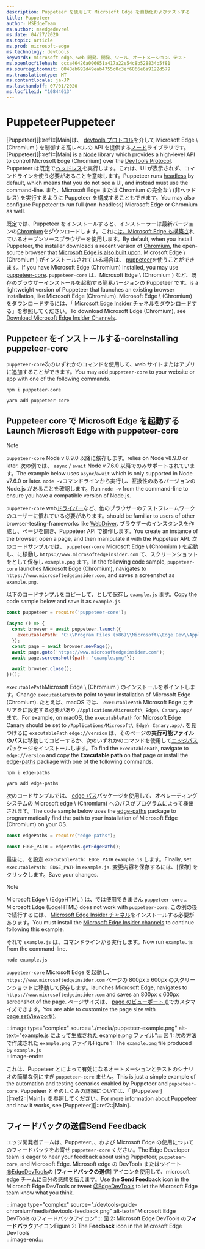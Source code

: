 ```yaml
---
description: Puppeteer を使用して Microsoft Edge を自動化およびテストする
title: Puppeteer
author: MSEdgeTeam
ms.author: msedgedevrel
ms.date: 04/27/2020
ms.topic: article
ms.prod: microsoft-edge
ms.technology: devtools
keywords: microsoft edge、web 開発、開発、ツール、オートメーション、テスト
ms.openlocfilehash: ccca46426a006651a417a22e54c8b528834b5f81
ms.sourcegitcommit: 0048eb692d49eab4755c0c3ef6866e6a9122d579
ms.translationtype: MT
ms.contentlocale: ja-JP
ms.lasthandoff: 07/01/2020
ms.locfileid: "10844013"
---
```

# <span data-ttu-id="b4f8d-104">Puppeteer</span><span class="sxs-lookup"><span data-stu-id="b4f8d-104">Puppeteer</span></span>  

<span data-ttu-id="b4f8d-105">[Puppeteer][|::ref1::|Main]は、 [devtools プロトコル][GithubChromedevtoolsProtocol]を介して Microsoft Edge \ (Chromium \) を制御する高レベルの API を提供する[ノード][NodejsMain]ライブラリです。</span><span class="sxs-lookup"><span data-stu-id="b4f8d-105">[Puppeteer][|::ref1::|Main] is a [Node][NodejsMain] library which provides a high-level API to control Microsoft Edge \(Chromium\) over the [DevTools Protocol][GithubChromedevtoolsProtocol].</span></span>  <span data-ttu-id="b4f8d-106">Puppeteer は既定で[ヘッドレス][WikiHeadlessBrowser]を実行します。これは、UI が表示されず、コマンドラインを使う必要があることを意味します。</span><span class="sxs-lookup"><span data-stu-id="b4f8d-106">Puppeteer runs [headless][WikiHeadlessBrowser] by default, which means that you do not see a UI, and instead must use the command-line.</span></span>  <span data-ttu-id="b4f8d-107">また、Microsoft Edge または Chromium の完全な \ (非ヘッドレス) を実行するように Puppeteer を構成することもできます。</span><span class="sxs-lookup"><span data-stu-id="b4f8d-107">You may also configure Puppeteer to run full \(non-headless\) Microsoft Edge or Chromium as well.</span></span>  

<span data-ttu-id="b4f8d-108">既定では、Puppeteer をインストールすると、インストーラーは最新バージョンの[Chromium][ChromiumHome]をダウンロードします。これに[は、Microsoft Edge も構築さ][MicrosoftBlogsWindowsExperience20181206]れているオープンソースブラウザーを使用します。</span><span class="sxs-lookup"><span data-stu-id="b4f8d-108">By default, when you install Puppeteer, the installer downloads a recent version of [Chromium][ChromiumHome], the open-source browser that [Microsoft Edge is also built upon][MicrosoftBlogsWindowsExperience20181206].</span></span>  <span data-ttu-id="b4f8d-109">Microsoft Edge \ (Chromium \) がインストールされている場合は、 [puppeteer][PuppeteerApivscore]を使うことができます。</span><span class="sxs-lookup"><span data-stu-id="b4f8d-109">If you have Microsoft Edge \(Chromium\) installed, you may use [puppeteer-core][PuppeteerApivscore].</span></span>  `puppeteer-core` <span data-ttu-id="b4f8d-110">は、Microsoft Edge \ (Chromium \) など、既存のブラウザーインストールを起動する簡易バージョンの Puppeteer です。</span><span class="sxs-lookup"><span data-stu-id="b4f8d-110">is a lightweight version of Puppeteer that launches an existing browser installation, like Microsoft Edge \(Chromium\).</span></span>  <span data-ttu-id="b4f8d-111">Microsoft Edge \ (Chromium) をダウンロードするには、「 [Microsoft Edge Insider チャネルをダウンロード][MicrosoftedgeinsiderDownload]する」を参照してください。</span><span class="sxs-lookup"><span data-stu-id="b4f8d-111">To download Microsoft Edge \(Chromium\), see [Download Microsoft Edge Insider Channels][MicrosoftedgeinsiderDownload].</span></span>

## <span data-ttu-id="b4f8d-112">Puppeteer をインストールする-core</span><span class="sxs-lookup"><span data-stu-id="b4f8d-112">Installing puppeteer-core</span></span>  

<span data-ttu-id="b4f8d-113">`puppeteer-core`次のいずれかのコマンドを使用して、web サイトまたはアプリに追加することができます。</span><span class="sxs-lookup"><span data-stu-id="b4f8d-113">You may add `puppeteer-core` to your website or app with one of the following commands.</span></span>  

```shell
npm i puppeteer-core
```  

```shell
yarn add puppeteer-core
```  

## <span data-ttu-id="b4f8d-114">Puppeteer core で Microsoft Edge を起動する</span><span class="sxs-lookup"><span data-stu-id="b4f8d-114">Launch Microsoft Edge with puppeteer-core</span></span>  

> [!NOTE]
> `puppeteer-core` <span data-ttu-id="b4f8d-115">Node v 8.9.0 以降に依存します。</span><span class="sxs-lookup"><span data-stu-id="b4f8d-115">relies on Node v8.9.0 or later.</span></span>  <span data-ttu-id="b4f8d-116">次の例では、 `async` / `await` Node v 7.6.0 以降でのみサポートされています。</span><span class="sxs-lookup"><span data-stu-id="b4f8d-116">The example below uses `async`/`await` which is only supported in Node v7.6.0 or later.</span></span>  <span data-ttu-id="b4f8d-117">`node -v`コマンドラインから実行し、互換性のあるバージョンの Node.js があることを確認します。</span><span class="sxs-lookup"><span data-stu-id="b4f8d-117">Run `node -v` from the command-line to ensure you have a compatible version of Node.js.</span></span>  

`puppeteer-core` <span data-ttu-id="b4f8d-118">web[ドライバー][WebDriverEdgehtmlMain]など、他のブラウザーのテストフレームワークのユーザーに慣れている必要があります。</span><span class="sxs-lookup"><span data-stu-id="b4f8d-118">should be familiar to users of other browser-testing-frameworks like [WebDriver][WebDriverEdgehtmlMain].</span></span>  <span data-ttu-id="b4f8d-119">ブラウザーのインスタンスを作成し、ページを開き、Puppeteer API で操作します。</span><span class="sxs-lookup"><span data-stu-id="b4f8d-119">You create an instance of the browser, open a page, and then manipulate it with the Puppeteer API.</span></span>  <span data-ttu-id="b4f8d-120">次のコードサンプルでは、 `puppeteer-core` Microsoft Edge \ (Chromium \) を起動し、に移動し `https://www.microsoftedgeinsider.com` て、スクリーンショットをとして保存し `example.png` ます。</span><span class="sxs-lookup"><span data-stu-id="b4f8d-120">In the following code sample, `puppeteer-core` launches Microsoft Edge \(Chromium\), navigates to `https://www.microsoftedgeinsider.com`, and saves a screenshot as `example.png`.</span></span>  

<span data-ttu-id="b4f8d-121">以下のコードサンプルをコピーして、として保存し `example.js` ます。</span><span class="sxs-lookup"><span data-stu-id="b4f8d-121">Copy the code sample below and save it as `example.js`.</span></span>  

```javascript
const puppeteer = require('puppeteer-core');

(async () => {
  const browser = await puppeteer.launch({
    executablePath: 'C:\\Program Files (x86)\\Microsoft\\Edge Dev\\Application\\msedge.exe'
  });
  const page = await browser.newPage();
  await page.goto('https://www.microsoftedgeinsider.com');
  await page.screenshot({path: 'example.png'});

  await browser.close();
})();
```  

<span data-ttu-id="b4f8d-122">`executablePath`Microsoft Edge \ (Chromium \) のインストールをポイントします。</span><span class="sxs-lookup"><span data-stu-id="b4f8d-122">Change `executablePath` to point to your installation of Microsoft Edge \(Chromium\).</span></span>  <span data-ttu-id="b4f8d-123">たとえば、macOS では、 `executablePath` Microsoft Edge カナリアをに設定する必要があり `/Applications/Microsoft\ Edge\ Canary.app/` ます。</span><span class="sxs-lookup"><span data-stu-id="b4f8d-123">For example, on macOS, the `executablePath` for Microsoft Edge Canary should be set to `/Applications/Microsoft\ Edge\ Canary.app/`.</span></span>  <span data-ttu-id="b4f8d-124">を見つけるに `executablePath` `edge://version` は、そのページの**実行可能ファイルのパス**に移動してコピーするか、次のいずれかのコマンドを使用して[エッジパス][npmEdgePaths]パッケージをインストールします。</span><span class="sxs-lookup"><span data-stu-id="b4f8d-124">To find the `executablePath`, navigate to `edge://version` and copy the **Executable path** on that page or install the [edge-paths][npmEdgePaths] package with one of the following commands.</span></span>  

```shell
npm i edge-paths
```  

```shell
yarn add edge-paths
```  
 
<span data-ttu-id="b4f8d-125">次のコードサンプルでは、 [edge パス][npmEdgePaths]パッケージを使用して、オペレーティングシステムの Microsoft edge \ (Chromium) へのパスがプログラムによって検出されます。</span><span class="sxs-lookup"><span data-stu-id="b4f8d-125">The code sample below uses the [edge-paths][npmEdgePaths] package to programmatically find the path to your installation of Microsoft Edge \(Chromium\) on your OS.</span></span>

```javascript
const edgePaths = require("edge-paths");

const EDGE_PATH = edgePaths.getEdgePath();
```

<span data-ttu-id="b4f8d-126">最後に、を設定 `executablePath: EDGE_PATH` `example.js` します。</span><span class="sxs-lookup"><span data-stu-id="b4f8d-126">Finally, set `executablePath: EDGE_PATH` in `example.js`.</span></span>  <span data-ttu-id="b4f8d-127">変更内容を保存するには、[保存] をクリックします。</span><span class="sxs-lookup"><span data-stu-id="b4f8d-127">Save your changes.</span></span>  

> [!NOTE]
> <span data-ttu-id="b4f8d-128">Microsoft Edge \ (EdgeHTML \) は、では使用できません `puppeteer-core` 。</span><span class="sxs-lookup"><span data-stu-id="b4f8d-128">Microsoft Edge \(EdgeHTML\) does not work with `puppeteer-core`.</span></span>  <span data-ttu-id="b4f8d-129">この例の後で続行するには、 [Microsoft Edge Insider チャネル][MicrosoftedgeinsiderDownload]をインストールする必要があります。</span><span class="sxs-lookup"><span data-stu-id="b4f8d-129">You must install the [Microsoft Edge Insider channels][MicrosoftedgeinsiderDownload] to continue following this example.</span></span>  

<span data-ttu-id="b4f8d-130">それで `example.js` は、コマンドラインから実行します。</span><span class="sxs-lookup"><span data-stu-id="b4f8d-130">Now run `example.js` from the command-line.</span></span>  

```shell
node example.js
```  

`puppeteer-core` <span data-ttu-id="b4f8d-131">Microsoft Edge を起動し、 `https://www.microsoftedgeinsider.com` ページの 800px x 600px のスクリーンショットに移動して保存します。</span><span class="sxs-lookup"><span data-stu-id="b4f8d-131">launches Microsoft Edge, navigates to `https://www.microsoftedgeinsider.com` and saves an 800px x 600px screenshot of the page.</span></span>  <span data-ttu-id="b4f8d-132">ページサイズは、 [page のビューポート ()][PuppeteerApipagesetviewport]でカスタマイズできます。</span><span class="sxs-lookup"><span data-stu-id="b4f8d-132">You are able to customize the page size with [page.setViewport()][PuppeteerApipagesetviewport].</span></span>  

:::image type="complex" source="./media/puppeteer-example.png" alt-text="example.js によって生成された example.png ファイル":::
   <span data-ttu-id="b4f8d-134">図 1: 次の方法で作成された `example.png` ファイル</span><span class="sxs-lookup"><span data-stu-id="b4f8d-134">Figure 1:  The `example.png` file produced by</span></span> `example.js`  
:::image-end:::  

<!--  
> ##### Figure 1  
> The `example.png` file produced by `example.js`  
> ![The example.png file produced by example.js](./media/puppeteer-example.png)  
-->  

<span data-ttu-id="b4f8d-135">これは、Puppeteer とによって有効になるオートメーションとテストのシナリオの簡単な例にすぎ `puppeteer-core` ません。</span><span class="sxs-lookup"><span data-stu-id="b4f8d-135">This is just a simple example of the automation and testing scenarios enabled by Puppeteer and `puppeteer-core`.</span></span>  <span data-ttu-id="b4f8d-136">Puppeteer とそのしくみの詳細については、「 [Puppeteer][|::ref2::|Main]」を参照してください。</span><span class="sxs-lookup"><span data-stu-id="b4f8d-136">For more information about Puppeteer and how it works, see [Puppeteer][|::ref2::|Main].</span></span>  

## <span data-ttu-id="b4f8d-137">フィードバックの送信</span><span class="sxs-lookup"><span data-stu-id="b4f8d-137">Send Feedback</span></span>  

<span data-ttu-id="b4f8d-138">エッジ開発者チームは、Puppeteer、、および Microsoft Edge の使用についてのフィードバックをお寄せ `puppeteer-core` ください。</span><span class="sxs-lookup"><span data-stu-id="b4f8d-138">The Edge Developer team is eager to hear your feedback about using Puppeteer, `puppeteer-core`, and Microsoft Edge.</span></span>  <span data-ttu-id="b4f8d-139">Microsoft edge の DevTools またはツイート[@EdgeDevTools][TwitterIntentTweetEdgedevtools]の [**フィードバックの送信**] アイコンを使用して、microsoft edge チームに自分の感想を伝えます。</span><span class="sxs-lookup"><span data-stu-id="b4f8d-139">Use the **Send Feedback** icon in the Microsoft Edge DevTools or tweet [@EdgeDevTools][TwitterIntentTweetEdgedevtools] to let the Microsoft Edge team know what you think.</span></span>  


:::image type="complex" source="./devtools-guide-chromium/media/devtools-feedback.png" alt-text="Microsoft Edge DevTools のフィードバックアイコン":::
   <span data-ttu-id="b4f8d-141">図 2: Microsoft Edge DevTools の**フィードバック**アイコン</span><span class="sxs-lookup"><span data-stu-id="b4f8d-141">Figure 2:  The **Feedback** icon in the Microsoft Edge DevTools</span></span>  
:::image-end:::  

<!--  
> ##### Figure 2  
> The **Feedback** icon in the Microsoft Edge DevTools  
> ![The Feedback icon in the Microsoft Edge DevTools](./devtools-guide-chromium/media/devtools-feedback.png)  
-->  

<!--## See also  

*   [WebDriver (Chromium)][WebdriverChromiumMain]  
*   [WebDriver (EdgeHTML)][WebdriverEdgehtmlMain]  
*   [Chrome DevTools Protocol Viewer on GitHub][GithubChromedevtoolsProtocol]  
*   [Microsoft Edge: Making the web better through more open source collaboration on Microsoft Experience Blog][MicrosoftBlogsWindowsExperience20181206]  
*   [Download Microsoft Edge Insider Channels][MicrosoftedgeinsiderDownload]  
*   [Chromium on The Chromium Projects][ChromiumHome]  
*   [Node.js][NodejsMain]  
*   [Puppeteer][PuppeteerMain]  
*   [puppeteer vs. puppeteer-core][PuppeteerApivscore]  
*   [page.setViewport() on Puppeteer][PuppeteerApipagesetviewport]  
*   [Headless browser on Wikipedia][WikiHeadlessBrowser]  -->  

<!-- image links -->  

<!-- links -->  

[WebdriverChromiumMain]: ./webdriver-chromium.md "WebDriver (Chromium)"  
[WebdriverEdgehtmlMain]: ./webdriver.md "WebDriver (EdgeHTML)"  

[GithubChromedevtoolsProtocol]: https://chromedevtools.github.io/devtools-protocol "Chrome DevTools プロトコルビューアー |GitHub"  

[MicrosoftBlogsWindowsExperience20181206]: https://blogs.windows.com/windowsexperience/2018/12/06/microsoft-edge-making-the-web-better-through-more-open-source-collaboration "Microsoft Edge: オープンソースのコラボレーションを通じて web をより適切に作成する |Microsoft エクスペリエンスブログ"  

[MicrosoftedgeinsiderDownload]: https://www.microsoftedgeinsider.com/download "Microsoft Edge Insider チャネルをダウンロードする"  

[ChromiumHome]: https://www.chromium.org/Home "Chromium |Chromium プロジェクト"  

[NodejsMain]: https://nodejs.org "Node.js"  

[npmEdgePaths]: https://www.npmjs.com/package/edge-paths "npm |エッジパス"

[PuppeteerMain]: https://pptr.dev "Puppeteer"  
[PuppeteerApivscore]: https://pptr.dev/#?product=Puppeteer&version=v2.0.0&show=api-puppeteer-vs-puppeteer-core "puppeteer と puppeteer-core |Puppeteer"  
[PuppeteerApipagesetviewport]: https://pptr.dev/#?product=Puppeteer&version=v2.0.0&show=api-pagesetviewportviewport "ページの setViewport ポート (ビューポート) |Puppeteer"  

[TwitterIntentTweetEdgedevtools]: https://twitter.com/intent/tweet?text=@EdgeDevTools "@EdgeDevTools-投稿の投稿 |Twitter"  

[WikiHeadlessBrowser]: https://en.wikipedia.org/wiki/Headless_browser "ヘッドレスブラウザー |Wikipedia"  
